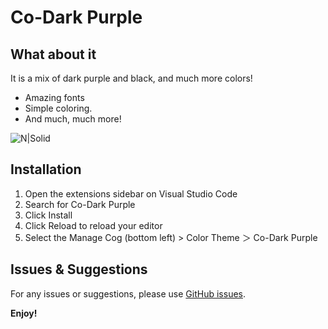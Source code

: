 # Co-Dark Purple

## What about it
It is a mix of dark purple and black, and much more colors!
* Amazing fonts
* Simple coloring.
* And much, much more!

![N|Solid](https://raw.githubusercontent.com/BisherAlmasri/Co-Dark-Purple/main/img/view1.png)

## Installation

1. Open the extensions sidebar on Visual Studio Code
1. Search for Co-Dark Purple
1. Click Install
1. Click Reload to reload your editor
1. Select the Manage Cog (bottom left) > Color Theme ＞ Co-Dark Purple

## Issues & Suggestions

For any issues or suggestions, please use [GitHub issues](https://github.com/BisherAlmasri/Co-Dark-Purple).

**Enjoy!**
